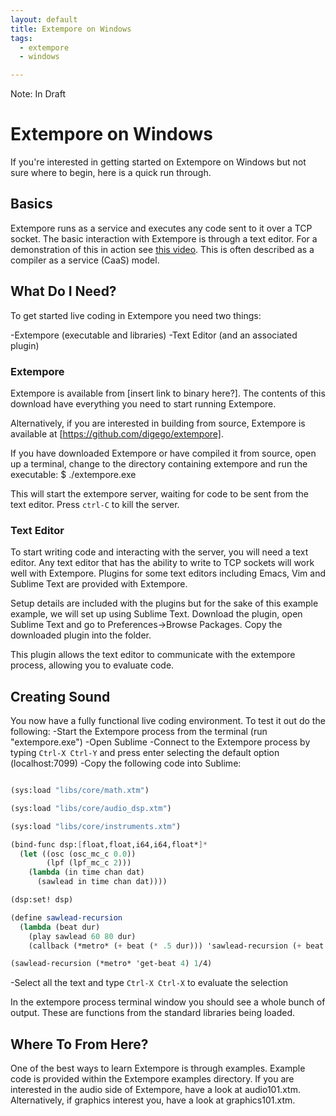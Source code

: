 ```yaml
---
layout: default
title: Extempore on Windows 
tags:
  - extempore
  - windows

---
```


Note: In Draft

# Extempore on Windows 

If you're interested in getting started on Extempore on Windows but not sure where to begin, here is a quick run through.

## Basics

Extempore runs as a service and executes any code sent to it over a TCP socket. The basic interaction with Extempore is through a text editor. For a demonstration of this in action see [this video](http://vimeo.com/78788032). This is often described as a compiler as a service (CaaS) model.

## What Do I Need?

To get started live coding in Extempore you need two things:

-Extempore (executable and libraries)
-Text Editor (and an associated plugin)

### Extempore

Extempore is available from [insert link to binary here?]. The contents of this download have everything you need to start running Extempore.

Alternatively, if you are interested in building from source, Extempore is available at [https://github.com/digego/extempore].

If you have downloaded Extempore or have compiled it from source, open up a terminal, change to the directory containing extempore and run the executable:
    $ ./extempore.exe

This will start the extempore server, waiting for code to be sent from the text editor. Press `ctrl-C` to kill the server.

### Text Editor

To start writing code and interacting with the server, you will need a text editor. Any text editor that has the ability to write to TCP sockets will work well with Extempore. Plugins for some text editors including Emacs, Vim and Sublime Text are provided with Extempore.

Setup details are included with the plugins but for the sake of this example example, we will set up using Sublime Text. Download the plugin, open Sublime Text and go to Preferences->Browse Packages. Copy the downloaded plugin into the folder.

This plugin allows the text editor to communicate with the extempore process, allowing you to evaluate code.

## Creating Sound

You now have a fully functional live coding environment. To test it out do the following:
-Start the Extempore process from the terminal (run "extempore.exe")
-Open Sublime
-Connect to the Extempore process by typing `Ctrl-X Ctrl-Y` and press enter selecting the default option (localhost:7099)
-Copy the following code into Sublime:

```scheme

(sys:load "libs/core/math.xtm")

(sys:load "libs/core/audio_dsp.xtm")

(sys:load "libs/core/instruments.xtm")

(bind-func dsp:[float,float,i64,i64,float*]*
  (let ((osc (osc_mc_c 0.0))
        (lpf (lpf_mc_c 2)))
    (lambda (in time chan dat)
      (sawlead in time chan dat))))

(dsp:set! dsp)

(define sawlead-recursion
  (lambda (beat dur)
    (play sawlead 60 80 dur)
    (callback (*metro* (+ beat (* .5 dur))) 'sawlead-recursion (+ beat dur) dur)))

(sawlead-recursion (*metro* 'get-beat 4) 1/4)

```

-Select all the text and type `Ctrl-X Ctrl-X` to evaluate the selection

In the extempore process terminal window you should see a whole bunch of output. These are functions from the standard libraries being loaded.


## Where To From Here?

One of the best ways to learn Extempore is through examples. Example code is provided within the Extempore examples directory. If you are interested in the audio side of Extempore, have a look at audio101.xtm. Alternatively, if graphics interest you, have a look at graphics101.xtm.


